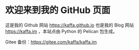 
# 欢迎来到我的 GitHub 页面

这是我的 Github 网站 https://kaffa.github.io 也是我的 Blog 网站 https://kaffa.im ，本站点由 Python 的 Pelican 包生成。

Gitee 备份：https://gitee.com/kaffa/kaffa.im

